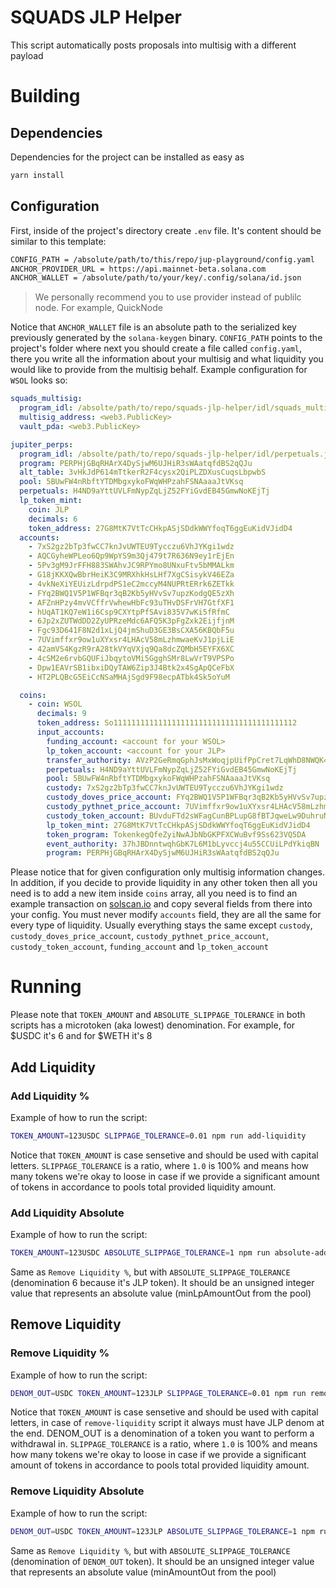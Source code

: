 # SQUADS JLP Helper

This script automatically posts proposals into multisig with a different payload

# Building

## Dependencies

Dependencies for the project can be installed as easy as

```bash
yarn install
```

## Configuration

First, inside of the project's directory create `.env` file. It's content should be similar to this template:

```bash
CONFIG_PATH = /absolute/path/to/this/repo/jup-playground/config.yaml
ANCHOR_PROVIDER_URL = https://api.mainnet-beta.solana.com
ANCHOR_WALLET = /absolute/path/to/your/key/.config/solana/id.json
```

> We personally recommend you to use provider instead of publilc node. For example, QuickNode

Notice that `ANCHOR_WALLET` file is an absolute path to the serialized key previously generated by the `solana-keygen` binary.
`CONFIG_PATH` points to the project's folder where next you should create a file called `config.yaml`, there you write all the information about your multisig and what liquidity you would like to provide from the multisig behalf. Example configuration for `WSOL` looks so:

```YAML
squads_multisig:
  program_idl: /absolte/path/to/repo/squads-jlp-helper/idl/squads_multisig.json
  multisig_address: <web3.PublicKey>
  vault_pda: <web3.PublicKey>

jupiter_perps:
  program_idl: /absolte/path/to/repo/squads-jlp-helper/idl/perpetuals.json
  program: PERPHjGBqRHArX4DySjwM6UJHiR3sWAatqfdBS2qQJu
  alt_table: 3vHkJdP614mTtkerR2F4cysx2QiPLZDXusCuqsLbpwbS
  pool: 5BUwFW4nRbftYTDMbgxykoFWqWHPzahFSNAaaaJtVKsq
  perpetuals: H4ND9aYttUVLFmNypZqLjZ52FYiGvdEB45GmwNoKEjTj
  lp_token_mint:
    coin: JLP
    decimals: 6
    token_address: 27G8MtK7VtTcCHkpASjSDdkWWYfoqT6ggEuKidVJidD4
  accounts:
    - 7xS2gz2bTp3fwCC7knJvUWTEU9Tycczu6VhJYKgi1wdz
    - AQCGyheWPLeo6Qp9WpYS9m3Qj479t7R636N9ey1rEjEn
    - 5Pv3gM9JrFFH883SWAhvJC9RPYmo8UNxuFtv5bMMALkm
    - G18jKKXQwBbrHeiK3C9MRXhkHsLHf7XgCSisykV46EZa
    - 4vkNeXiYEUizLdrpdPS1eC2mccyM4NUPRtERrk6ZETkk
    - FYq2BWQ1V5P1WFBqr3qB2Kb5yHVvSv7upzKodgQE5zXh
    - AFZnHPzy4mvVCffrVwhewHbFc93uTHvDSFrVH7GtfXF1
    - hUqAT1KQ7eW1i6Csp9CXYtpPfSAvi835V7wKi5fRfmC
    - 6Jp2xZUTWdDD2ZyUPRzeMdc6AFQ5K3pFgZxk2EijfjnM
    - Fgc93D641F8N2d1xLjQ4jmShuD3GE3BsCXA56KBQbF5u
    - 7UVimffxr9ow1uXYxsr4LHAcV58mLzhmwaeKvJ1pjLiE
    - 42amVS4KgzR9rA28tkVYqVXjq9Qa8dcZQMbH5EYFX6XC
    - 4cSM2e6rvbGQUFiJbqytoVMi5GgghSMr8LwVrT9VPSPo
    - Dpw1EAVrSB1ibxiDQyTAW6Zip3J4Btk2x4SgApQCeFbX
    - HT2PLQBcG5EiCcNSaMHAjSgd9F98ecpATbk4Sk5oYuM

  coins:
    - coin: WSOL
      decimals: 9
      token_address: So11111111111111111111111111111111111111112
      input_accounts:
        funding_account: <account for your WSOL>
        lp_token_account: <account for your JLP>
        transfer_authority: AVzP2GeRmqGphJsMxWoqjpUifPpCret7LqWhD8NWQK49
        perpetuals: H4ND9aYttUVLFmNypZqLjZ52FYiGvdEB45GmwNoKEjTj
        pool: 5BUwFW4nRbftYTDMbgxykoFWqWHPzahFSNAaaaJtVKsq
        custody: 7xS2gz2bTp3fwCC7knJvUWTEU9Tycczu6VhJYKgi1wdz
        custody_doves_price_account: FYq2BWQ1V5P1WFBqr3qB2Kb5yHVvSv7upzKodgQE5zXh
        custody_pythnet_price_account: 7UVimffxr9ow1uXYxsr4LHAcV58mLzhmwaeKvJ1pjLiE
        custody_token_account: BUvduFTd2sWFagCunBPLupG8fBTJqweLw9DuhruNFSCm
        lp_token_mint: 27G8MtK7VtTcCHkpASjSDdkWWYfoqT6ggEuKidVJidD4
        token_program: TokenkegQfeZyiNwAJbNbGKPFXCWuBvf9Ss623VQ5DA
        event_authority: 37hJBDnntwqhGbK7L6M1bLyvccj4u55CCUiLPdYkiqBN
        program: PERPHjGBqRHArX4DySjwM6UJHiR3sWAatqfdBS2qQJu
```

Please notice that for given configuration only multisig information changes. In addition, if you decide to provide liquidity
in any other token then all you need is to add a new item inside `coins` array, all you need is to find an example transaction on [solscan.io](https://solscan.io) and copy several fields from there into your config. You must never modify `accounts` field, they are all the same for every type of liquidity. Usually everything stays the same except `custody`, `custody_doves_price_account`, `custody_pythnet_price_account`, `custody_token_account`, `funding_account` and `lp_token_account`

# Running

Please note that `TOKEN_AMOUNT` and `ABSOLUTE_SLIPPAGE_TOLERANCE` in both scripts has a microtoken (aka lowest) denomination. For example, for $USDC it's 6 and for $WETH it's 8

## Add Liquidity

### Add Liquidity %

Example of how to run the script:

```bash
TOKEN_AMOUNT=123USDC SLIPPAGE_TOLERANCE=0.01 npm run add-liquidity
```

Notice that `TOKEN_AMOUNT` is case sensetive and should be used with capital letters. `SLIPPAGE_TOLERANCE` is a ratio, where `1.0` is 100% and means how many tokens we're okay to loose in case if we provide a significant amount of tokens in accordance to pools total provided liquidity amount.

### Add Liquidity Absolute

Example of how to run the script:

```bash
TOKEN_AMOUNT=123USDC ABSOLUTE_SLIPPAGE_TOLERANCE=1 npm run absolute-add-liquidity
```

Same as `Remove Liquidity %`, but with `ABSOLUTE_SLIPPAGE_TOLERANCE` (denomination 6 because it's JLP token). It should be an unsigned integer value that represents an absolute value (minLpAmountOut from the pool)

## Remove Liquidity

### Remove Liquidity %

Example of how to run the script:

```bash
DENOM_OUT=USDC TOKEN_AMOUNT=123JLP SLIPPAGE_TOLERANCE=0.01 npm run remove-liquidity
```

Notice that `TOKEN_AMOUNT` is case sensetive and should be used with capital letters, in case of `remove-liquidity` script it always must have JLP denom at the end. DENOM_OUT is a denomination of a token you want to perform a withdrawal in. `SLIPPAGE_TOLERANCE` is a ratio, where `1.0` is 100% and means how many tokens we're okay to loose in case if we provide a significant amount of tokens in accordance to pools total provided liquidity amount.

### Remove Liquidity Absolute

Example of how to run the script:

```bash
DENOM_OUT=USDC TOKEN_AMOUNT=123JLP ABSOLUTE_SLIPPAGE_TOLERANCE=1 npm run absolute-remove-liquidity
```

Same as `Remove Liquidity %`, but with `ABSOLUTE_SLIPPAGE_TOLERANCE` (denomination of `DENOM_OUT` token). It should be an unsigned integer value that represents an absolute value (minAmountOut from the pool)
